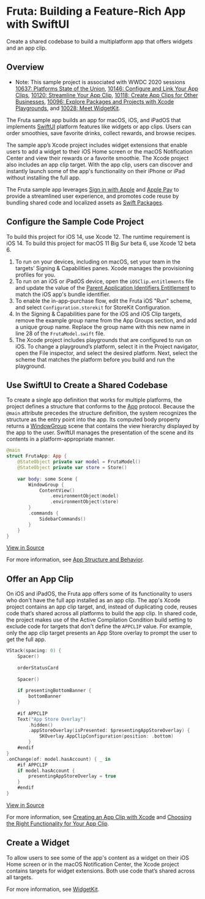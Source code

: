 # Fruta: Building a Feature-Rich App with SwiftUI

Create a shared codebase to build a multiplatform app that offers widgets and an app clip.


## Overview

- Note: This sample project is associated with WWDC 2020 sessions [10637: Platforms State of the Union](https://developer.apple.com/wwdc20/10637/), [10146: Configure and Link Your App Clips](https://developer.apple.com/wwdc20/10146/), [10120: Streamline Your App Clip](https://developer.apple.com/wwdc20/10120/), [10118: Create App Clips for Other Businesses](https://developer.apple.com/wwdc20/10118/), [10096: Explore Packages and Projects with Xcode Playgrounds](https://developer.apple.com/wwdc20/10096/), and [10028: Meet WidgetKit](https://developer.apple.com/wwdc20/10028/).

The Fruta sample app builds an app for macOS, iOS, and iPadOS that implements [SwiftUI](https://developer.apple.com/documentation/swiftui) platform features like widgets or app clips. Users can order smoothies, save favorite drinks, collect rewards, and browse recipes.

The sample app’s Xcode project includes widget extensions that enable users to add a widget to their iOS Home screen or the macOS Notification Center and view their rewards or a favorite smoothie. The Xcode project also includes an app clip target. With the app clip, users can discover and instantly launch some of the app's functionality on their iPhone or iPad without installing the full app.

The Fruta sample app leverages [Sign in with Apple](https://developer.apple.com/documentation/sign_in_with_apple) and [Apple Pay](https://developer.apple.com/documentation/passkit) to provide a streamlined user experience, and promotes code reuse by bundling shared code and localized assets as [Swift Packages](https://developer.apple.com/documentation/swift_packages).

## Configure the Sample Code Project

To build this project for iOS 14, use Xcode 12. The runtime requirement is iOS 14. To build this project for macOS 11 Big Sur beta 6, use Xcode 12 beta 6.

1. To run on your devices, including on macOS, set your team in the targets’ Signing & Capabilities panes. Xcode manages the provisioning profiles for you.
2. To run on an iOS or iPadOS device, open the `iOSClip.entitlements` file and update the value of the [Parent Application Identifiers Entitlement](https://developer.apple.com/documentation/bundleresources/entitlements/com_apple_developer_parent-application-identifiers) to match the iOS app's bundle identifier.
3. To enable the in-app-purchase flow, edit the Fruta iOS "Run" scheme, and select `Configuration.storekit` for StoreKit Configuration.
4. In the Signing & Capabilities pane for the iOS and iOS Clip targets, remove the example group name from the App Groups section, and add a unique group name. Replace the group name with this new name in line 28 of the `FrutaModel.swift` file.
5. The Xcode project includes playgrounds that are configured to run on iOS. To change a playground’s platform, select it in the Project navigator, open the File inspector, and select the desired platform. Next, select the scheme that matches the platform before you build and run the playground.

## Use SwiftUI to Create a Shared Codebase

To create a single app definition that works for multiple platforms, the project defines a structure that conforms to the [App](https://developer.apple.com/documentation/swiftui/app) protocol. Because the `@main` attribute precedes the structure definition, the system recognizes the structure as the entry point into the app. Its computed body property returns a [WindowGroup](https://developer.apple.com/documentation/swiftui/windowgroup) scene that contains the view hierarchy displayed by the app to the user. SwiftUI manages the presentation of the scene and its contents in a platform-appropriate manner.

``` swift
@main
struct FrutaApp: App {
    @StateObject private var model = FrutaModel()
    @StateObject private var store = Store()
    
    var body: some Scene {
        WindowGroup {
            ContentView()
                .environmentObject(model)
                .environmentObject(store)
        }
        .commands {
            SidebarCommands()
        }
    }
}
```
[View in Source](x-source-tag://SingleAppDefinition)

For more information, see [App Structure and Behavior](https://developer.apple.com/documentation/swiftui/app-structure-and-behavior).

## Offer an App Clip 

On iOS and iPadOS, the Fruta app offers some of its functionality to users who don't have the full app installed as an app clip. The app's Xcode project contains an app clip target, and, instead of duplicating code, reuses code that’s shared across all platforms to build the app clip. In shared code, the project makes use of the Active Compilation Condition build setting to exclude code for targets that don't define the `APPCLIP` value. For example, only the app clip target presents an App Store overlay to prompt the user to get the full app.

``` swift
VStack(spacing: 0) {
    Spacer()
    
    orderStatusCard
    
    Spacer()
    
    if presentingBottomBanner {
        bottomBanner
    }
    
    #if APPCLIP
    Text("App Store Overlay")
        .hidden()
        .appStoreOverlay(isPresented: $presentingAppStoreOverlay) {
            SKOverlay.AppClipConfiguration(position: .bottom)
        }
    #endif
}
.onChange(of: model.hasAccount) { _ in
    #if APPCLIP
    if model.hasAccount {
        presentingAppStoreOverlay = true
    }
    #endif
}
```
[View in Source](x-source-tag://ActiveCompilationCondition)

For more information, see [Creating an App Clip with Xcode](https://developer.apple.com/documentation/app_clips/creating_an_app_clip_with_xcode) and [Choosing the Right Functionality for Your App Clip](https://developer.apple.com/documentation/app_clips/choosing_the_right_functionality_for_your_app_clip).

## Create a Widget

To allow users to see some of the app's content as a widget on their iOS Home screen or in the macOS Notification Center, the Xcode project contains targets for widget extensions. Both use code that’s shared across all targets.

For more information, see [WidgetKit](https://developer.apple.com/documentation/widgetkit).
